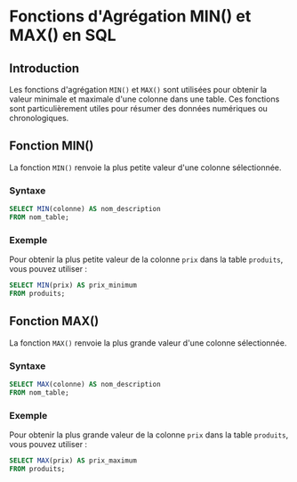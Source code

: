 # Fonctions d'Agrégation MIN() et MAX() en SQL

## Introduction

Les fonctions d'agrégation `MIN()` et `MAX()` sont utilisées pour obtenir la valeur minimale et maximale d'une colonne dans une table. Ces fonctions sont particulièrement utiles pour résumer des données numériques ou chronologiques.

## Fonction MIN()

La fonction `MIN()` renvoie la plus petite valeur d'une colonne sélectionnée.

### Syntaxe

```sql
SELECT MIN(colonne) AS nom_description
FROM nom_table;
```

### Exemple

Pour obtenir la plus petite valeur de la colonne `prix` dans la table `produits`, vous pouvez utiliser :

```sql
SELECT MIN(prix) AS prix_minimum
FROM produits;
```

## Fonction MAX()

La fonction `MAX()` renvoie la plus grande valeur d'une colonne sélectionnée.

### Syntaxe

```sql
SELECT MAX(colonne) AS nom_description
FROM nom_table;
```

### Exemple

Pour obtenir la plus grande valeur de la colonne `prix` dans la table `produits`, vous pouvez utiliser :

```sql
SELECT MAX(prix) AS prix_maximum
FROM produits;
```
